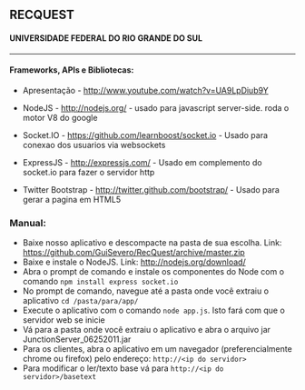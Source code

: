 ## RECQUEST
#### UNIVERSIDADE FEDERAL DO RIO GRANDE DO SUL
---------------


#### Frameworks, APIs e Bibliotecas:

- Apresentação - http://www.youtube.com/watch?v=UA9LpDiub9Y

- NodeJS - http://nodejs.org/ - usado para javascript server-side. roda o motor V8 do google 

- Socket.IO - https://github.com/learnboost/socket.io - Usado para conexao dos usuarios via websockets

- ExpressJS - http://expressjs.com/ - Usado em complemento do socket.io para fazer o servidor http
- Twitter Bootstrap - http://twitter.github.com/bootstrap/ - Usado para gerar a pagina em HTML5

### Manual: 
- Baixe nosso aplicativo e descompacte na pasta de sua escolha. Link: https://github.com/GuiSevero/RecQuest/archive/master.zip
- Baixe e instale o NodeJS. Link: http://nodejs.org/download/
- Abra o prompt de comando e instale os componentes do Node com o comando `npm install express socket.io`
- No prompt de comando, navegue até a pasta onde você extraiu o aplicativo `cd /pasta/para/app/`
- Execute o aplicativo com o comando `node app.js`. Isto fará com que o servidor web se inicie
- Vá para a pasta onde você extraiu o aplicativo e abra o arquivo jar JunctionServer_06252011.jar
- Para os clientes, abra o aplicativo em um navegador (preferencialmente chrome ou firefox) pelo endereço: `http://<ip do servidor>`
- Para modificar o ler/texto base vá para `http://<ip do servidor>/basetext`
  


